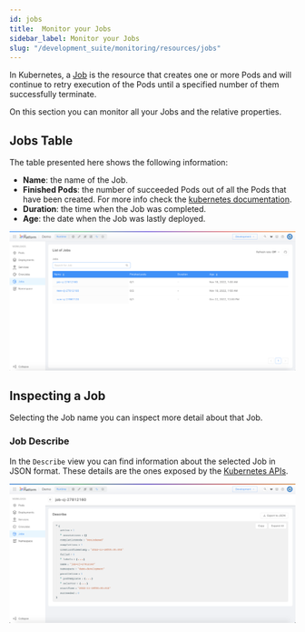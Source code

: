 ```yaml
---
id: jobs
title:  Monitor your Jobs
sidebar_label: Monitor your Jobs
slug: "/development_suite/monitoring/resources/jobs"
---
```


In Kubernetes, a [Job](https://kubernetes.io/docs/concepts/workloads/controllers/job/) is the resource that creates one or more Pods and will continue to retry execution of the Pods until a specified number of them successfully terminate.  

On this section you can monitor all your Jobs and the relative properties.

## Jobs Table
The table presented here shows the following information:

* **Name**: the name of the Job.
* **Finished Pods**: the number of succeeded Pods out of all the Pods that have been created. For more info check the [kubernetes documentation](https://kubernetes.io/docs/reference/kubernetes-api/workload-resources/job-v1/#JobStatus).
* **Duration**: the time when the Job was completed.
* **Age**: the date when the Job was lastly deployed.

![list_of_jobs](../img/jobs_list.png)

## Inspecting a Job

Selecting the Job name you can inspect more detail about that Job.
  
### Job Describe

In the `Describe` view you can find information about the selected Job in JSON format.
These details are the ones exposed by the [Kubernetes APIs](https://kubernetes.io/docs/reference/kubernetes-api/workload-resources/job-v1).

![describe](../img/jobs_describe.png)
